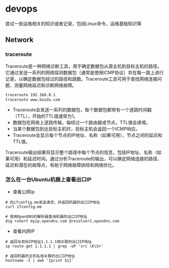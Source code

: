 # devops
尝试一些运维相关的知识或者记录，包括Linux命令，运维基础知识等

## Network

### traceroute
Traceroute是一种网络诊断工具，用于确定数据包从源主机到目标主机的路径。 它通过发送一系列的网络探测数据包（通常是使用ICMP协议）并在每一跳上进行记录，以确定数据包经过的路径和跳数。Traceroute工具可用于查找网络连接问题、测量网络延迟和诊断网络故障。
```bash
traceroute 192.168.0.1
traceroute www.baidu.com
```
* Traceroute会发送一系列的数据包，每个数据包都带有一个逐跳时间戳（TTL），开始的TTL值通常为1。
* 数据包在网络上逐跳传输，每经过一个路由器或节点，TTL值会递增。
* 当某个数据包到达目标主机时，目标主机会返回一个ICMP响应。
* Traceroute会显示每个节点的IP地址、名称（如果可用）、节点之间的延迟和TTL值。

Traceroute输出结果将显示整个路径中每个节点的信息，包括IP地址、名称（如果可用）和延迟时间。通过分析Traceroute的输出，可以确定网络连接的路径、延迟和潜在的故障点，有助于网络故障排除和网络优化。

### 怎么在一台Ubuntu机器上查看出口IP
- 查看公网ip
```shell
# 向ifconfig.me发送请求，并返回机器的出口IP地址
curl ifconfig.me  

# 使用OpenDNS的解析器查询机器的出口IP地址
dig +short myip.opendns.com @resolver1.opendns.com 
```
- 查看内网IP
```shell
# 返回与目标IP地址1.1.1.1相关联的出口IP地址
ip route get 1.1.1.1 | grep -oP 'src \K\S+'

# 返回机器的主机名相关联的出口IP地址
hostname -I | awk '{print $1}'
```
